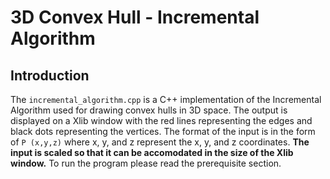 # 3D Convex Hull - Incremental Algorithm 
## Introduction
The `incremental_algorithm.cpp` is a C++ implementation of the Incremental Algorithm used for drawing convex hulls in 3D space. The output is displayed on a Xlib window with the red lines representing the edges and black dots representing the vertices. The format of the input is in the form of `P (x,y,z)` where x, y, and z represent the x, y, and z coordinates. **The input is scaled so that it can be accomodated in the size of the Xlib window.** To run the program please read the prerequisite section.